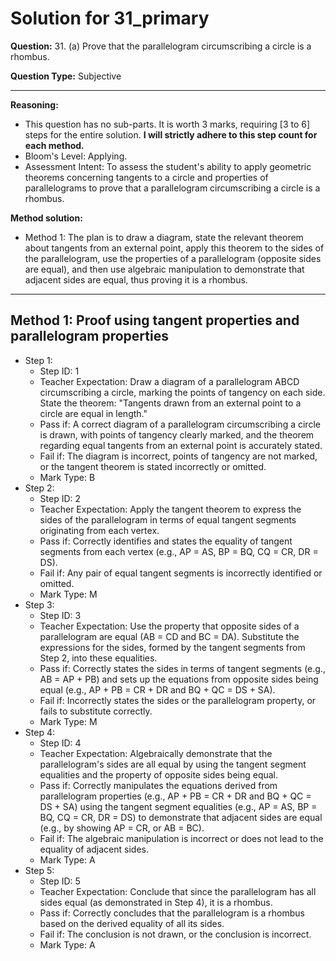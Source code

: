 # Solution for 31_primary

**Question:** 31. (a) Prove that the parallelogram circumscribing a circle is a rhombus.

**Question Type:** Subjective

---

**Reasoning:**
- This question has no sub-parts. It is worth 3 marks, requiring [3 to 6] steps for the entire solution. **I will strictly adhere to this step count for each method.**
- Bloom's Level: Applying.
- Assessment Intent: To assess the student's ability to apply geometric theorems concerning tangents to a circle and properties of parallelograms to prove that a parallelogram circumscribing a circle is a rhombus.

**Method solution:**
- Method 1: The plan is to draw a diagram, state the relevant theorem about tangents from an external point, apply this theorem to the sides of the parallelogram, use the properties of a parallelogram (opposite sides are equal), and then use algebraic manipulation to demonstrate that adjacent sides are equal, thus proving it is a rhombus.

---
**Method 1: Proof using tangent properties and parallelogram properties**
---
- Step 1:
  - Step ID: 1
  - Teacher Expectation: Draw a diagram of a parallelogram ABCD circumscribing a circle, marking the points of tangency on each side. State the theorem: "Tangents drawn from an external point to a circle are equal in length."
  - Pass if: A correct diagram of a parallelogram circumscribing a circle is drawn, with points of tangency clearly marked, and the theorem regarding equal tangents from an external point is accurately stated.
  - Fail if: The diagram is incorrect, points of tangency are not marked, or the tangent theorem is stated incorrectly or omitted.
  - Mark Type: B
- Step 2:
  - Step ID: 2
  - Teacher Expectation: Apply the tangent theorem to express the sides of the parallelogram in terms of equal tangent segments originating from each vertex.
  - Pass if: Correctly identifies and states the equality of tangent segments from each vertex (e.g., AP = AS, BP = BQ, CQ = CR, DR = DS).
  - Fail if: Any pair of equal tangent segments is incorrectly identified or omitted.
  - Mark Type: M
- Step 3:
  - Step ID: 3
  - Teacher Expectation: Use the property that opposite sides of a parallelogram are equal (AB = CD and BC = DA). Substitute the expressions for the sides, formed by the tangent segments from Step 2, into these equalities.
  - Pass if: Correctly states the sides in terms of tangent segments (e.g., AB = AP + PB) and sets up the equations from opposite sides being equal (e.g., AP + PB = CR + DR and BQ + QC = DS + SA).
  - Fail if: Incorrectly states the sides or the parallelogram property, or fails to substitute correctly.
  - Mark Type: M
- Step 4:
  - Step ID: 4
  - Teacher Expectation: Algebraically demonstrate that the parallelogram's sides are all equal by using the tangent segment equalities and the property of opposite sides being equal.
  - Pass if: Correctly manipulates the equations derived from parallelogram properties (e.g., AP + PB = CR + DR and BQ + QC = DS + SA) using the tangent segment equalities (e.g., AP = AS, BP = BQ, CQ = CR, DR = DS) to demonstrate that adjacent sides are equal (e.g., by showing AP = CR, or AB = BC).
  - Fail if: The algebraic manipulation is incorrect or does not lead to the equality of adjacent sides.
  - Mark Type: A
- Step 5:
  - Step ID: 5
  - Teacher Expectation: Conclude that since the parallelogram has all sides equal (as demonstrated in Step 4), it is a rhombus.
  - Pass if: Correctly concludes that the parallelogram is a rhombus based on the derived equality of all its sides.
  - Fail if: The conclusion is not drawn, or the conclusion is incorrect.
  - Mark Type: A
